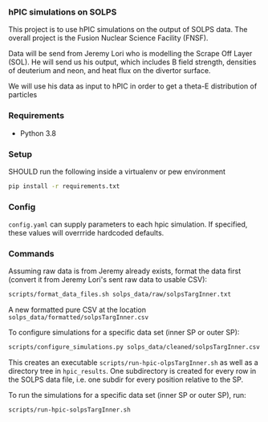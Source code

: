 ### hPIC simulations on SOLPS

This project is to use hPIC simulations on the output of SOLPS data. The
overall project is the Fusion Nuclear Science Facility (FNSF).

Data will be send from Jeremy Lori who is modelling the Scrape Off Layer
(SOL). He will send us his output, which includes B field strength,
densities of deuterium and neon, and heat flux on the divertor surface.

We will use his data as input to hPIC in order to get a theta-E distribution
of particles

### Requirements
- Python 3.8


### Setup

SHOULD run the following inside a virtualenv or pew environment
```bash
pip install -r requirements.txt
```

### Config
`config.yaml` can supply parameters to each hpic simulation. If specified,
these values will overrride hardcoded defaults.


### Commands

Assuming raw data is from Jeremy already exists, format the data first (convert it from Jeremy Lori's sent raw data to usable CSV):
```bash
scripts/format_data_files.sh solps_data/raw/solpsTargInner.txt
```
A new formatted pure CSV at the location `solps_data/formatted/solpsTargInner.csv`

To configure simulations for a specific data set (inner SP or outer SP):
```bash
scripts/configure_simulations.py solps_data/cleaned/solpsTargInner.csv
```

This creates an executable `scripts/run-hpic-olpsTargInner.sh` as well as a directory tree
in `hpic_results`. One subdirectory is created for every row in the SOLPS
data file, i.e. one subdir for every position relative to the SP.

To run the simulations for a specific data set (inner SP or outer SP), run:
```bash
scripts/run-hpic-solpsTargInner.sh
```



